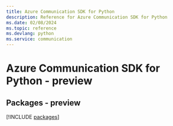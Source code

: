 ```yaml
---
title: Azure Communication SDK for Python
description: Reference for Azure Communication SDK for Python
ms.date: 02/08/2024
ms.topic: reference
ms.devlang: python
ms.service: communication
---
```

# Azure Communication SDK for Python - preview
## Packages - preview
[!INCLUDE [packages](communication-index.md)]
